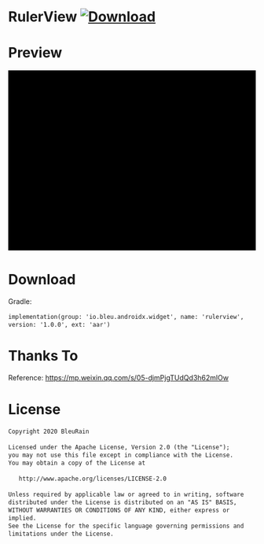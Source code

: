 # RulerView [ ![Download](https://api.bintray.com/packages/bleutech/Android/RulerView/images/download.svg) ](https://bintray.com/bleutech/Android/RulerView/_latestVersion)

# Preview

![avatar](art/preview.gif)

# Download

Gradle:

```
implementation(group: 'io.bleu.androidx.widget', name: 'rulerview', version: '1.0.0', ext: 'aar')
```

# Thanks To

Reference: https://mp.weixin.qq.com/s/05-djmPjgTUdQd3h62mlOw

# License
```
Copyright 2020 BleuRain

Licensed under the Apache License, Version 2.0 (the "License");
you may not use this file except in compliance with the License.
You may obtain a copy of the License at

   http://www.apache.org/licenses/LICENSE-2.0

Unless required by applicable law or agreed to in writing, software
distributed under the License is distributed on an "AS IS" BASIS,
WITHOUT WARRANTIES OR CONDITIONS OF ANY KIND, either express or implied.
See the License for the specific language governing permissions and
limitations under the License.
```